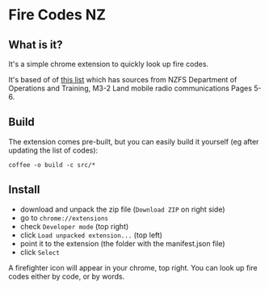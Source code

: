 # Fire Codes NZ

## What is it?
It's a simple chrome extension to quickly look up fire codes.

It's based of of [this list](http://pastebin.com/F2jt8zhd)
which has sources from NZFS Department of Operations and Training, M3-2 Land mobile radio communications Pages 5-6.

## Build

The extension comes pre-built, but you can easily build it yourself (eg after updating the list of codes):

`coffee -o build -c src/*`

## Install
- download and unpack the zip file (`Download ZIP` on right side)
- go to `chrome://extensions`
- check `Developer mode` (top right)
- click `Load unpacked extension...` (top left)
- point it to the extension (the folder with the manifest.json file)
- click `Select`

A firefighter icon will appear in your chrome, top right.
You can look up fire codes either by code, or by words.